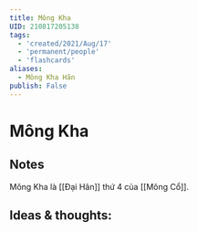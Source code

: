 ```yaml
---
title: Mông Kha
UID: 210817205138
tags:
  - 'created/2021/Aug/17'
  - 'permanent/people'
  - 'flashcards'
aliases:
  - Mông Kha Hãn
publish: False
---
```

# Mông Kha

## Notes
Mông Kha là [[Đại Hãn]] thứ 4 của [[Mông Cổ]]. 

## Ideas & thoughts:

